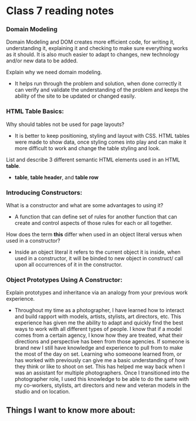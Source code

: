 # Class 7 reading notes

### Domain Modeling

Domain Modeling and DOM creates more efficient code, for writing it, understanding it, explaining it and checking to make sure everything works as it should. It is also much easier to adapt to changes, new technology and/or new data to be added.

Explain why we need domain modeling.

* It helps run through the problem and solution, when done correctly it can verify and validate the understanding of the problem and keeps the ability of the site to be updated or changed easily.

### HTML Table Basics:

Why should tables not be used for page layouts?

* It is better to keep positioning, styling and layout with CSS. HTML tables were made to show data, once styling comes into play and can make it more difficult to work and change the table styling and look.

List and describe 3 different semantic HTML elements used in an HTML **table**.

* **table**, **table header**, and **table row**

### Introducing Constructors:

What is a constructor and what are some advantages to using it?

* A function that can define set of rules for another function that can create and control aspects of those rules for each or all together.

How does the term **this** differ when used in an object literal versus when used in a constructor?

* Inside an object literal it refers to the current object it is inside, when used in a constructor, it will be binded to new object in construct/ call upon all occurrences of it in the constructor.

### Object Prototypes Using A Constructor:

Explain prototypes and inheritance via an analogy from your previous work
experience.

* Throughout my time as a photographer, I have learned how to interact and build rapport with models, artists, stylists, art directors, etc. This experience has given me the ability to adapt and quickly find the best ways to work with all different types of people. I know that if a model comes from a certain agency, I know how they are treated, what their directions and perspective has been from those agencies. If someone is brand new I still have knowledge and experience to pull from to make the most of the day on set. Learning who someoone learned from, or has worked with previously can give me a basic understanding of how they think or like to shoot on set. This has helped me way back when I was an assistant for multiple photographers. Once I transitioned into the photographer role, I used this knowledge to be able to do the same with my co-workers, stylists, art directors and new and veteran models in the studio and on location.

## Things I want to know more about:
